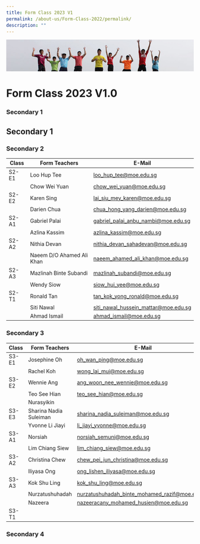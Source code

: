 ```yaml
---
title: Form Class 2023 V1
permalink: /about-us/Form-Class-2022/permalink/
description: ""
---
```

![](/images/Banner.jpg)

Form Class 2023 V1.0
===============
### Secondary 1
Secondary 1
-----------

### Secondary 2


| Class | Form Teachers       | E-Mail |
| -------- | -------- | -------- |
| S2-E1    | Loo Hup Tee| loo_hup_tee@moe.edu.sg     |
|               | Chow Wei Yuan| chow_wei_yuan@moe.edu.sg|
| S2-E2    | Karen Sing    | lai_siu_mey_karen@moe.edu.sg     |
|               | Darien Chua| chua_hong_yang_darien@moe.edu.sg|
| S2-A1    | Gabriel Palai    | gabriel_palai_anbu_nambi@moe.edu.sg  |
|               | Azlina Kassim| azlina_kassim@moe.edu.sg|
| S2-A2   | Nithia Devan    | nithia_devan_sahadevan@moe.edu.sg    |
|               | Naeem D/O Ahamed Ali Khan| naeem_ahamed_ali_khan@moe.edu.sg|
| S2-A3   | Mazlinah Binte Subandi    | mazlinah_subandi@moe.edu.sg   |
|               | Wendy Siow | siow_hui_yee@moe.edu.sg|
| S2-T1    |Ronald Tan    |tan_kok_yong_ronald@moe.edu.sg     |
|               | Siti Nawal| siti_nawal_hussein_mattar@moe.edu.sg|
||Ahmad Ismail|ahmad_ismail@moe.edu.sg|


### Secondary 3



| Class                          | Form Teachers| E-Mail|
| -------- | -------- | -------- |
| S3-E1     | Josephine Oh    | oh_wan_ping@moe.edu.sg     |
||Rachel Koh     |wong_lai_mui@moe.edu.sg|
 S3-E2     |Wennie Ang     |ang_woon_nee_wennie@moe.edu.sg
||Teo See Hian     | teo_see_hian@moe.edu.sg|
||Nurasyikin     ||
|S3-E3     | Sharina Nadia Suleiman     |sharina_nadia_suleiman@moe.edu.sg|
||Yvonne Li Jiayi| li_jiayi_yvonne@moe.edu.sg|
|S3-A1|Norsiah|norsiah_semuni@moe.edu.sg|
||Lim Chiang Siew|lim_chiang_siew@moe.edu.sg|
|S3-A2     |Christina Chew     |     chew_pei_jun_christina@moe.edu.sg|
||Iliyasa Ong|      ong_lishen_iliyasa@moe.edu.sg|
|S3-A3     |     Kok Shu Ling|     kok_shu_ling@moe.edu.sg|
||Nurzatushuhadah |nurzatushuhadah_binte_mohamed_razif@moe.edu.sg|
|| Nazeera|nazeeracany_mohamed_husien@moe.edu.sg
|S3-T1|





 
### Secondary 4
